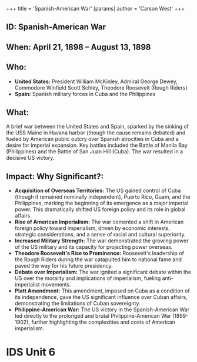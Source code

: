 +++
 title = 'Spanish-American War'
[params]
	author = 'Carson West'
+++
## ID: Spanish-American War

## When: April 21, 1898 – August 13, 1898

## Who:
* **United States:** President William McKinley, Admiral George Dewey, Commodore Winfield Scott Schley, Theodore Roosevelt (Rough Riders)
* **Spain:**  Spanish military forces in Cuba and the Philippines

## What:
A brief war between the United States and Spain, sparked by the sinking of the USS Maine in Havana harbor (though the cause remains debated) and fueled by American public outcry over Spanish atrocities in Cuba and a desire for imperial expansion.  Key battles included the Battle of Manila Bay (Philippines) and the Battle of San Juan Hill (Cuba).  The war resulted in a decisive US victory.

## Impact: Why Significant?:
* **Acquisition of Overseas Territories:** The US gained control of Cuba (though it remained nominally independent), Puerto Rico, Guam, and the Philippines, marking the beginning of its emergence as a major imperial power. This dramatically shifted US foreign policy and its role in global affairs.
* **Rise of American Imperialism:** The war cemented a shift in American foreign policy toward imperialism, driven by economic interests, strategic considerations, and a sense of racial and cultural superiority.
* **Increased Military Strength:** The war demonstrated the growing power of the US military and its capacity for projecting power overseas.
* **Theodore Roosevelt's Rise to Prominence:**  Roosevelt's leadership of the Rough Riders during the war catapulted him to national fame and paved the way for his future presidency.
* **Debate over Imperialism:** The war ignited a significant debate within the US over the morality and implications of imperialism, fueling anti-imperialist movements.
* **Platt Amendment:** This amendment, imposed on Cuba as a condition of its independence, gave the US significant influence over Cuban affairs, demonstrating the limitations of Cuban sovereignty.  
* **Philippine-American War:**  The US victory in the Spanish-American War led directly to the prolonged and brutal Philippine-American War (1899-1902), further highlighting the complexities and costs of American imperialism.

# IDS Unit 6